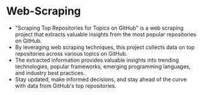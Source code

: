 # Web-Scraping

- "Scraping Top Repositories for Topics on GitHub" is a web scraping project that extracts valuable insights from the most popular repositories on GitHub. 
- By leveraging web scraping techniques, this project collects data on top repositories across various topics on GitHub. 
- The extracted information provides valuable insights into trending technologies, popular frameworks, emerging programming languages, and industry best practices. 
- Stay updated, make informed decisions, and stay ahead of the curve with data from GitHub's top repositories.
